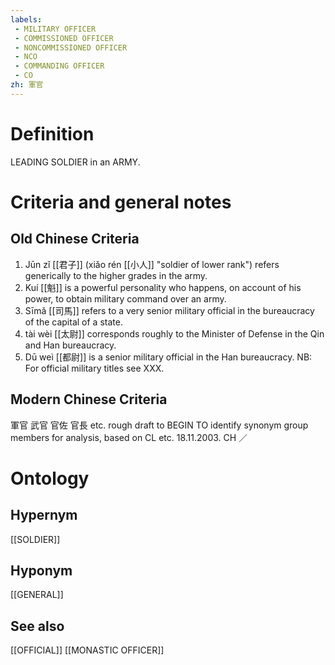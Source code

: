 ```yaml
---
labels: 
 - MILITARY OFFICER
 - COMMISSIONED OFFICER
 - NONCOMMISSIONED OFFICER
 - NCO
 - COMMANDING OFFICER
 - CO
zh: 軍官
---
```


# Definition
LEADING SOLDIER in an ARMY.
# Criteria and general notes
## Old Chinese Criteria
1. Jūn zǐ [[君子]] (xiǎo rén [[小人]] "soldier of lower rank") refers generically to the higher grades in the army.
2. Kuí [[魁]] is a powerful personality who happens, on account of his power, to obtain military command over an army.
3. Sīmǎ [[司馬]] refers to a very senior military official in the bureaucracy of the capital of a state.
4. tài wèi [[太尉]] corresponds roughly to the Minister of Defense in the Qin and Han bureaucracy.
5. Dū weì [[都尉]] is a senior military official in the Han bureaucracy.
NB: For official military titles see XXX.
## Modern Chinese Criteria
軍官
武官
官佐
官長
etc.
rough draft to BEGIN TO identify synonym group members for analysis, based on CL etc. 18.11.2003. CH ／
# Ontology

## Hypernym
[[SOLDIER]]
## Hyponym
[[GENERAL]]
## See also
[[OFFICIAL]]
[[MONASTIC OFFICER]]